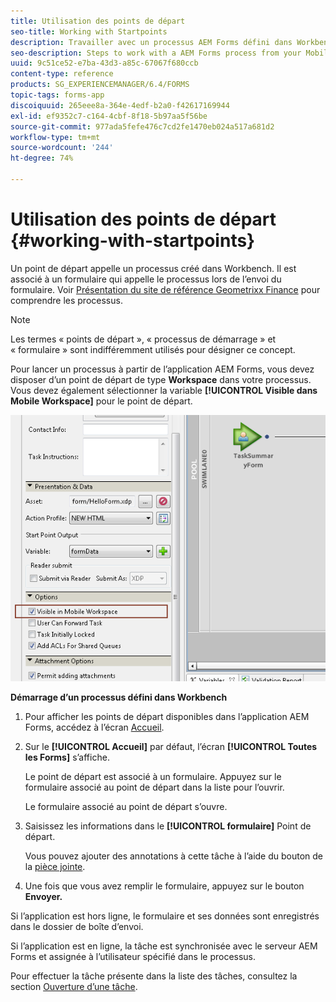 ```yaml
---
title: Utilisation des points de départ
seo-title: Working with Startpoints
description: Travailler avec un processus AEM Forms défini dans Workbench depuis votre périphérique mobile.
seo-description: Steps to work with a AEM Forms process from your Mobile device defined in Workbench.
uuid: 9c51ce52-e7ba-43d3-a85c-67067f680ccb
content-type: reference
products: SG_EXPERIENCEMANAGER/6.4/FORMS
topic-tags: forms-app
discoiquuid: 265eee8a-364e-4edf-b2a0-f42617169944
exl-id: ef9352c7-c164-4cbf-8f18-5b97aa5f56be
source-git-commit: 977ada5fefe476c7cd2fe1470eb024a517a681d2
workflow-type: tm+mt
source-wordcount: '244'
ht-degree: 74%

---
```


# Utilisation des points de départ {#working-with-startpoints}

Un point de départ appelle un processus créé dans Workbench. Il est associé à un formulaire qui appelle le processus lors de l’envoi du formulaire. Voir [Présentation du site de référence Geometrixx Finance](/help/forms/using/finance-reference-site-walkthrough.md) pour comprendre les processus.

>[!NOTE]
>
>Les termes « points de départ », « processus de démarrage » et « formulaire » sont indifféremment utilisés pour désigner ce concept.

Pour lancer un processus à partir de l’application AEM Forms, vous devez disposer d’un point de départ de type **Workspace** dans votre processus. Vous devez également sélectionner la variable **[!UICONTROL Visible dans Mobile Workspace]** pour le point de départ.

![mws_startpoint_select_option](assets/mws_startpoint_select_option.png)

**Démarrage d’un processus défini dans Workbench**

1. Pour afficher les points de départ disponibles dans l’application AEM Forms, accédez à l’écran [Accueil](/help/forms/using/home-screen.md).
1. Sur le **[!UICONTROL Accueil]** par défaut, l’écran **[!UICONTROL Toutes les Forms]** s’affiche.

   Le point de départ est associé à un formulaire. Appuyez sur le formulaire associé au point de départ dans la liste pour l’ouvrir.

   Le formulaire associé au point de départ s’ouvre.

1. Saisissez les informations dans le **[!UICONTROL formulaire]** Point de départ.

   Vous pouvez ajouter des annotations à cette tâche à l’aide du bouton de la [pièce jointe](/help/forms/using/add-attachments.md).

1. Une fois que vous avez remplir le formulaire, appuyez sur le bouton **Envoyer.**

Si l’application est hors ligne, le formulaire et ses données sont enregistrés dans le dossier de boîte d’envoi.

Si l’application est en ligne, la tâche est synchronisée avec le serveur AEM Forms et assignée à l’utilisateur spécifié dans le processus.

Pour effectuer la tâche présente dans la liste des tâches, consultez la section [Ouverture d’une tâche](/help/forms/using/open-task.md).
